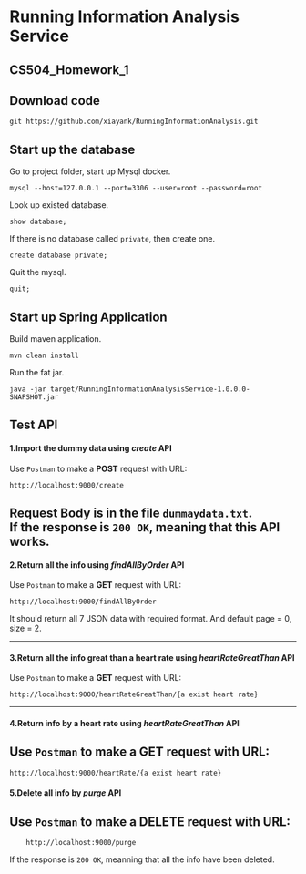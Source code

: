 Running Information Analysis Service 
==
CS504_Homework_1
---
Download code 
---


    git https://github.com/xiayank/RunningInformationAnalysis.git
Start up the database
---

Go to project folder, start up Mysql docker.

    mysql --host=127.0.0.1 --port=3306 --user=root --password=root 
Look up existed database.

    show database;

If there is no database called `private`, then create one.

    create database private;
Quit the mysql.

    quit;
Start up Spring Application
---
Build maven application.

    mvn clean install
Run the fat jar.

    java -jar target/RunningInformationAnalysisService-1.0.0.0-SNAPSHOT.jar

Test API
---
#### 1.Import the dummy data using _create_ API
Use `Postman`  to make a __POST__  request with URL:

    http://localhost:9000/create
Request Body is in the file `dummaydata.txt`.  
If the response is `200 OK`, meaning that this API works.
---
#### 2.Return all the info using _findAllByOrder_ API
Use `Postman` to make a __GET__ request with URL:

    http://localhost:9000/findAllByOrder
It should return all 7 JSON data with required format. And default page = 0, size = 2. 

---
#### 3.Return all the info great than a heart rate using _heartRateGreatThan_ API
Use `Postman` to make a __GET__ request with URL:

    http://localhost:9000/heartRateGreatThan/{a exist heart rate}
---
#### 4.Return info by a heart rate using _heartRateGreatThan_ API
Use `Postman` to make a __GET__ request with URL:
---
    http://localhost:9000/heartRate/{a exist heart rate}
#### 5.Delete all info by _purge_ API
Use `Postman` to make a  __DELETE__ request with URL:
---
        http://localhost:9000/purge
If the response is `200 OK`, meanning that all the info have been deleted.
